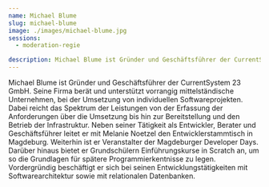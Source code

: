 ```yaml
---
name: Michael Blume
slug: michael-blume
image: ./images/michael-blume.jpg
sessions:
  - moderation-regie

description: Michael Blume ist Gründer und Geschäftsführer der CurrentSystem 23 GmbH.
---
```

Michael Blume ist Gründer und Geschäftsführer der CurrentSystem 23 GmbH. Seine Firma berät und unterstützt vorrangig mittelständische Unternehmen, bei der Umsetzung von individuellen Softwareprojekten. Dabei reicht das Spektrum der Leistungen von der Erfassung der Anforderungen über die Umsetzung bis hin zur Bereitstellung und den Betrieb der Infrastruktur. Neben seiner Tätigkeit als Entwickler, Berater und Geschäftsführer leitet er mit Melanie Noetzel den Entwicklerstammtisch in Magdeburg. Weiterhin ist er Veranstalter der Magdeburger Developer Days. Darüber hinaus bietet er Grundschülern Einführungskurse in Scratch an, um so die Grundlagen für spätere Programmierkentnisse zu legen. Vordergründig beschäftigt er sich bei seinen Entwicklungstätigkeiten mit Softwarearchitektur sowie mit relationalen Datenbanken.